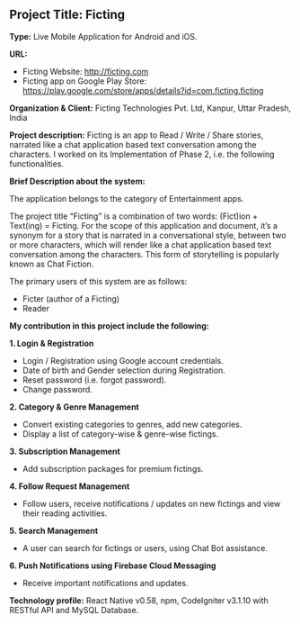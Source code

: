 ## Project Title: Ficting

**Type:** Live Mobile Application for Android and iOS.

**URL:**

* Ficting Website: http://ficting.com
* Ficting app on Google Play Store: https://play.google.com/store/apps/details?id=com.ficting.ficting

**Organization & Client:** Ficting Technologies Pvt. Ltd, Kanpur, Uttar Pradesh, India

**Project description:** Ficting is an app to Read / Write / Share stories, narrated like a chat application based text conversation among the characters. I worked on its Implementation of Phase 2, i.e. the following functionalities. 

**Brief Description about the system:**

The application belongs to the category of Entertainment apps.

The project title “Ficting” is a combination of two words: (Fict)ion + Text(ing) = Ficting. For the scope of this application and document, it’s a synonym for a story that is narrated in a conversational style, between two or more characters, which will render like a chat application based text conversation among the characters. This form of storytelling is popularly known as Chat Fiction.

The primary users of this system are as follows: 
* Ficter (author of a Ficting)
* Reader

**My contribution in this project include the following:**

**1. Login & Registration**
* Login / Registration using Google account credentials.
* Date of birth and Gender selection during Registration.
* Reset password (i.e. forgot password).
* Change password.

**2. Category & Genre Management**
* Convert existing categories to genres, add new categories.
* Display a list of category-wise & genre-wise fictings.

**3. Subscription Management**
* Add subscription packages for premium fictings.

**4. Follow Request Management**
* Follow users, receive notifications / updates on new fictings and view their reading activities.

**5. Search Management**
* A user can search for fictings or users, using Chat Bot assistance.

**6. Push Notifications using Firebase Cloud Messaging**
* Receive important notifications and updates.

**Technology profile:** React Native v0.58, npm, CodeIgniter v3.1.10 with RESTful API and MySQL Database.
